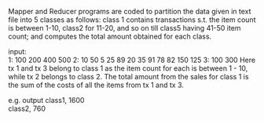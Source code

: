 Mapper and Reducer programs are coded to partition the data given in text file into 5 classes as follows: 
class 1 contains transactions s.t. the item count is between 1-10, class2 for 11-20, and so on till class5 having 41-50 item count; and computes the total amount obtained for each class. 

input:  
1: 100 200 400 500
2: 10 50 5 25 89 20 35 91 78 82 150 125
3: 100 300
Here tx 1 and tx 3 belong to class 1 as the item count for each is between 1 - 10, while tx 2 belongs to class 2. The total amount from the sales for class 1 is the sum of the costs of all the items from tx 1 and tx 3. 

e.g. output 
class1, 1600  
class2, 760
